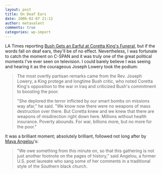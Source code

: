 ```yaml
---
layout: post
title: On Deaf Ears
date: 2006-02-07 21:12
author: metavalent
comments: true
categories: wp-import
---
```

LA Times reporting <a href="https://www.latimes.com/news/nationworld/nation/la-na-coretta8feb08,0,7796896.story?coll=la-home-headlines">Bush Gets an Earful at Coretta King's Funeral</a>, but if the words fall on deaf ears, they'll be of no effect.  Nevertheless, I was fortunate to catch the moment on C-SPAN and it was truly one of the great political moments I've ever seen on television.  I could barely believe I was seeing and hearing it as the courageous Joseph Lowery took the podium:<blockquote>The most overtly partisan remarks came from the Rev. Joseph Lowery, a King protege and longtime Bush critic, who noted Coretta King's opposition to the war in Iraq and criticized Bush's commitment to boosting the poor.

"She deplored the terror inflicted by our smart bombs on missions way afar," he said. "We know now there were no weapons of mass destruction over there. But Coretta knew and we knew that there are weapons of misdirection right down here. Millions without health insurance. Poverty abounds. For war, billions more, but no more for the poor."</blockquote>It was a brilliant moment; absolutely brilliant, followed not long after by <a href="https://news.yahoo.com/s/ap/20060208/ap_on_re_us/coretta_scott_king_95">Maya Angelou</a>'s:<blockquote>"We owe something from this minute on, so that this gathering is not just another footnote on the pages of history," said Angelou, a former U.S. poet laureate who sang some of her comments in a traditional style of the Southern black church.</blockquote>
